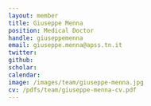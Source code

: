 ```yaml
---
layout: member
title: Giuseppe Menna
position: Medical Doctor
handle: giuseppemenna
email: giuseppe.menna@apss.tn.it
twitter:
github:
scholar:
calendar:
image: /images/team/giuseppe-menna.jpg
cv: /pdfs/team/giuseppe-menna-cv.pdf
---
```

